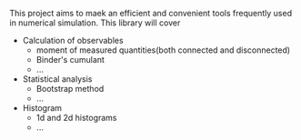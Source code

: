 This project aims to maek an efficient and convenient tools frequently used in numerical simulation. This library will cover

 * Calculation of observables
    - moment of measured quantities(both connected and disconnected)
    - Binder's cumulant
    - ...
 * Statistical analysis
    - Bootstrap method
    - ...
 * Histogram
    - 1d and 2d histograms
    - ...
